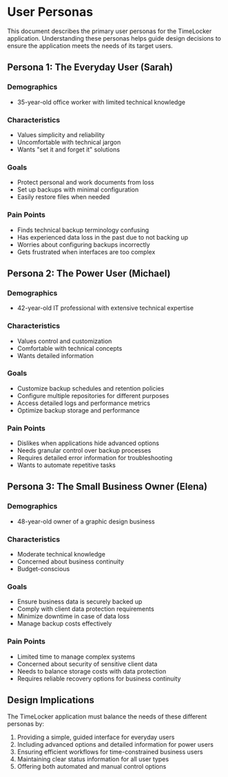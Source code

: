 # User Personas

This document describes the primary user personas for the TimeLocker application. Understanding these personas helps guide design decisions to ensure the
application meets the needs of its target users.

## Persona 1: The Everyday User (Sarah)

### Demographics

- 35-year-old office worker with limited technical knowledge

### Characteristics

- Values simplicity and reliability
- Uncomfortable with technical jargon
- Wants "set it and forget it" solutions

### Goals

- Protect personal and work documents from loss
- Set up backups with minimal configuration
- Easily restore files when needed

### Pain Points

- Finds technical backup terminology confusing
- Has experienced data loss in the past due to not backing up
- Worries about configuring backups incorrectly
- Gets frustrated when interfaces are too complex

## Persona 2: The Power User (Michael)

### Demographics

- 42-year-old IT professional with extensive technical expertise

### Characteristics

- Values control and customization
- Comfortable with technical concepts
- Wants detailed information

### Goals

- Customize backup schedules and retention policies
- Configure multiple repositories for different purposes
- Access detailed logs and performance metrics
- Optimize backup storage and performance

### Pain Points

- Dislikes when applications hide advanced options
- Needs granular control over backup processes
- Requires detailed error information for troubleshooting
- Wants to automate repetitive tasks

## Persona 3: The Small Business Owner (Elena)

### Demographics

- 48-year-old owner of a graphic design business

### Characteristics

- Moderate technical knowledge
- Concerned about business continuity
- Budget-conscious

### Goals

- Ensure business data is securely backed up
- Comply with client data protection requirements
- Minimize downtime in case of data loss
- Manage backup costs effectively

### Pain Points

- Limited time to manage complex systems
- Concerned about security of sensitive client data
- Needs to balance storage costs with data protection
- Requires reliable recovery options for business continuity

## Design Implications

The TimeLocker application must balance the needs of these different personas by:

1. Providing a simple, guided interface for everyday users
2. Including advanced options and detailed information for power users
3. Ensuring efficient workflows for time-constrained business users
4. Maintaining clear status information for all user types
5. Offering both automated and manual control options